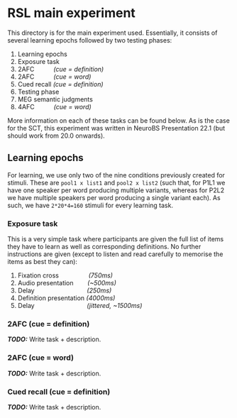 # RSL main experiment
This directory is for the main experiment used. Essentially, it consists of several learning epochs followed by two testing phases:

1. Learning epochs
  1. Exposure task
  2. 2AFC&nbsp;&nbsp;&nbsp;&nbsp;&nbsp;&nbsp;&nbsp;&nbsp;&nbsp;&nbsp;&nbsp;*(cue = definition)*
  3. 2AFC&nbsp;&nbsp;&nbsp;&nbsp;&nbsp;&nbsp;&nbsp;&nbsp;&nbsp;&nbsp;&nbsp;*(cue = word)*
  4. Cued recall *(cue = definition)*
2. Testing phase
  1. MEG semantic judgments
  2. 4AFC&nbsp;&nbsp;&nbsp;&nbsp;&nbsp;&nbsp;&nbsp;&nbsp;&nbsp;&nbsp;&nbsp;*(cue = word)*

More information on each of these tasks can be found below. As is the case for the SCT, this experiment was written in NeuroBS Presentation 22.1 (but should work from 20.0 onwards).

## Learning epochs
For learning, we use only two of the nine conditions previously created for stimuli. These are `pool1 x list1` and `pool2 x list2` (such that, for P1L1 we have one speaker per word producing multiple variants, whereas for P2L2 we have multiple speakers per word producing a single variant each). As such, we have `2*20*4=160` stimuli for every learning task.

### Exposure task
This is a very simple task where participants are given the full list of items they have to learn as well as corresponding definitions. No further instructions are given (except to listen and read carefully to memorise the items as best they can):

1. Fixation cross&nbsp;&nbsp;&nbsp;&nbsp;&nbsp;&nbsp;&nbsp;&nbsp;&nbsp;&nbsp;&nbsp;&nbsp;&nbsp;&nbsp;&nbsp;&nbsp;&nbsp;*(750ms)*
2. Audio presentation&nbsp;&nbsp;&nbsp;&nbsp;&nbsp;&nbsp;&nbsp;&nbsp;*(~500ms)*
3. Delay&nbsp;&nbsp;&nbsp;&nbsp;&nbsp;&nbsp;&nbsp;&nbsp;&nbsp;&nbsp;&nbsp;&nbsp;&nbsp;&nbsp;&nbsp;&nbsp;&nbsp;&nbsp;&nbsp;&nbsp;&nbsp;&nbsp;&nbsp;&nbsp;&nbsp;&nbsp;&nbsp;&nbsp;&nbsp;&nbsp;*(250ms)*
4. Definition presentation *(4000ms)*
5. Delay&nbsp;&nbsp;&nbsp;&nbsp;&nbsp;&nbsp;&nbsp;&nbsp;&nbsp;&nbsp;&nbsp;&nbsp;&nbsp;&nbsp;&nbsp;&nbsp;&nbsp;&nbsp;&nbsp;&nbsp;&nbsp;&nbsp;&nbsp;&nbsp;&nbsp;&nbsp;&nbsp;&nbsp;&nbsp;&nbsp;*(jittered, ~1500ms)*

### 2AFC (cue = definition)
***TODO:*** Write task + description.

### 2AFC (cue = word)
***TODO:*** Write task + description.

### Cued recall (cue = definition)
***TODO:*** Write task + description.
